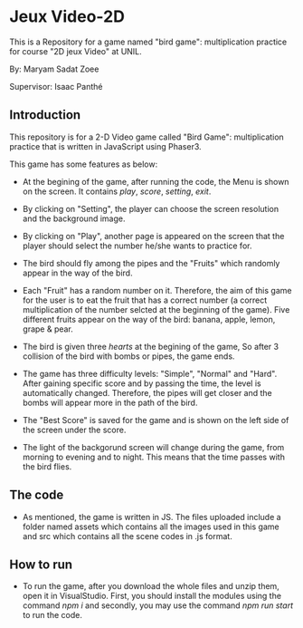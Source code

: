 # Jeux Video-2D

This is a Repository for a game named "bird game": multiplication practice for course "2D jeux Video" at UNIL.

By: Maryam Sadat Zoee

Supervisor: Isaac Panthé

## Introduction

This repository is for a 2-D Video game called "Bird Game": multiplication practice that is written in JavaScript using Phaser3. 

This game has some features as below:

* At the begining of the game, after running the code, the Menu is shown on the screen. It contains *play*, *score*, *setting*, *exit*. 

* By clicking on "Setting", the player can choose the screen resolution and the background image. 

* By clicking on "Play", another page is appeared on the screen that the player should select the number he/she wants to practice for.

* The bird should fly among the pipes and the "Fruits" which randomly appear in the way of the bird.

* Each "Fruit" has a random number on it. Therefore, the aim of this game for the user is to eat the fruit that has a correct number (a correct multiplication of the number selcted at the beginning of the game). Five different fruits appear on the way of the bird: banana, apple, lemon, grape & pear.

* The bird is given three *hearts* at the begining of the game, So after 3 collision of the bird with bombs or pipes, the game ends.

* The game has three difficulty levels: "Simple", "Normal" and "Hard". After gaining specific score and by passing the time, the level is automatically changed. Therefore, the pipes will get closer and the bombs will appear more in the path of the bird.

* The "Best Score" is saved for the game and is shown on the left side of the screen under the score.

* The light of the backgorund screen will change during the game, from morning to evening and to night. This means that the time passes with the bird flies.


## The code

* As mentioned, the game is written in JS. The files uploaded include a folder named assets which contains all the images used in this game and src which contains all the scene codes in .js format.



## How to run

* To run the game, after you download the whole files and unzip them, open it in VisualStudio. First, you should install the modules using the command *npm i* and secondly, you may use the command *npm run start* to run the code. 


